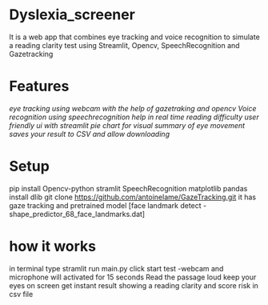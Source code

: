 # <b> Dyslexia_screener</b>
 It is  a web app that combines eye tracking and voice recognition to simulate a reading clarity test 
 using Streamlit, Opencv, SpeechRecognition and Gazetracking 

# Features 
*eye tracking using webcam with the help of gazetraking and opencv*
*Voice recognition using speechrecognition*
*help in real time reading difficulty*
*user friendly ui with streamlit*
*pie chart for visual summary of eye movement*
*saves your result to CSV and allow downloading*

# Setup
pip install Opencv-python stramlit SpeechRecognition matplotlib pandas 
install dlib
git clone https://github.com/antoinelame/GazeTracking.git 
it has gaze tracking and pretrained model [face landmark detect - shape_predictor_68_face_landmarks.dat]


# how it works 
in terminal type stramlit run main.py
click start test -webcam and microphone will activated
for 15 seconds 
Read the passage loud 
keep your eyes on screen
get instant result showing 
a reading clarity and score risk in csv file 



